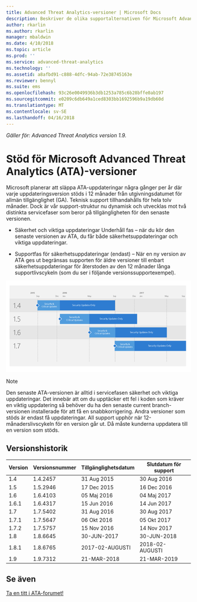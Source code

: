 ```yaml
---
title: Advanced Threat Analytics-versioner | Microsoft Docs
description: Beskriver de olika supportalternativen för Microsoft Advanced Threat Analytics (ATA)-versioner.
author: rkarlin
ms.author: rkarlin
manager: mbaldwin
ms.date: 4/10/2018
ms.topic: article
ms.prod: ''
ms.service: advanced-threat-analytics
ms.technology: ''
ms.assetid: a8afbd91-c888-4dfc-94ab-72e38745163e
ms.reviewer: bennyl
ms.suite: ems
ms.openlocfilehash: 93c26e0049936b3db1253a785c6b28bffe0ab197
ms.sourcegitcommit: e0209c6db649a1ced8303bb1692596b9a19db60d
ms.translationtype: MT
ms.contentlocale: sv-SE
ms.lasthandoff: 04/16/2018
---
```

*Gäller för: Advanced Threat Analytics version 1.9.*

# <a name="support-for-microsoft-advanced-threat-analytics-ata-versions"></a>Stöd för Microsoft Advanced Threat Analytics (ATA)-versioner

Microsoft planerar att släppa ATA-uppdateringar några gånger per år där varje uppdateringsversion stöds i 12 månader från utgivningsdatumet för allmän tillgänglighet (GA). Teknisk support tillhandahålls för hela tolv månader. Dock är vår support-struktur nu dynamisk och utvecklas mot två distinkta servicefaser som beror på tillgängligheten för den senaste versionen.

-   Säkerhet och viktiga uppdateringar Underhåll fas – när du kör den senaste versionen av ATA, du får både säkerhetsuppdateringar och viktiga uppdateringar.

-   Supportfas för säkerhetsuppdateringar (endast) – När en ny version av ATA ges ut begränsas supporten för äldre versioner till enbart säkerhetsuppdateringar för återstoden av den 12 månader långa supportlivscykeln (som du ser i följande versionssupportexempel).
 
![Versionssupportexempel](media/versions.png)

> [!Note]
> Den senaste ATA-versionen är alltid i servicefasen säkerhet och viktiga uppdateringar. Det innebär att om du upptäcker ett fel i koden som kräver en viktig uppdatering så behöver du ha den senaste current branch-versionen installerade för att få en snabbkorrigering. Andra versioner som stöds är endast få uppdateringar. All support upphör när 12-månaderslivscykeln för en version går ut. Då måste kunderna uppdatera till en version som stöds.

## <a name="version-history"></a>Versionshistorik

|Version|Versionsnummer|Tillgänglighetsdatum| Slutdatum för support|
|----|----|----|----|
|1.4|1.4.2457|31 Aug 2015|30 Aug 2016|
|1.5|1.5.2946|17 Dec 2015|16 Dec 2016|
|1.6|1.6.4103|05 Maj 2016|04 Maj 2017|
|1.6.1|1.6.4317|15 Jun 2016|14 Jun 2017|
|1.7|1.7.5402|31 Aug 2016|30 Aug 2017|
|1.7.1|1.7.5647|06 Okt 2016|05 Okt 2017|
|1.7.2|1.7.5757|15 Nov 2016|14 Nov 2017|
|1.8|1.8.6645|30-JUN-2017|30-JUN-2018|
|1.8.1|1.8.6765|2017-02-AUGUSTI|2018-02-AUGUSTI|
|1.9|1.9.7312|21-MAR-2018|21-MAR-2019|




## <a name="see-also"></a>Se även
[Ta en titt i ATA-forumet!](https://social.technet.microsoft.com/Forums/security/home?forum=mata)
